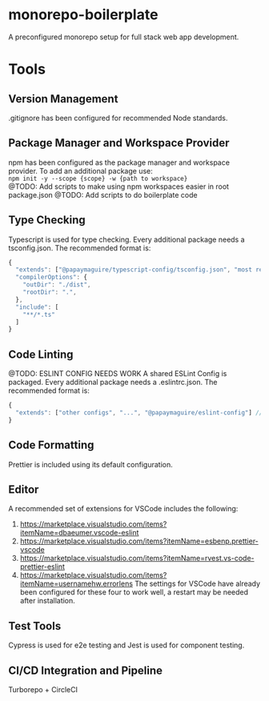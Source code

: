 # monorepo-boilerplate
A preconfigured monorepo setup for full stack web app development.

# Tools
## Version Management
.gitignore has been configured for recommended Node standards.
## Package Manager and Workspace Provider
npm has been configured as the package manager and workspace provider. To add an additional package use: <br>
```npm init -y --scope {scope} -w {path to workspace}```
<br>
@TODO: Add scripts to make using npm workspaces easier in root package.json
@TODO: Add scripts to do boilerplate code
## Type Checking
Typescript is used for type checking. Every additional package needs a tsconfig.json. The recommended format is:
```javascript
{
  "extends": ["@papaymaguire/typescript-config/tsconfig.json", "most relevant tsconfig.json from https://github.com/tsconfig/bases"],
  "compilerOptions": {
    "outDir": "./dist",
    "rootDir": ".",
  },
  "include": [
    "**/*.ts"
  ]
}
```
## Code Linting
@TODO: ESLINT CONFIG NEEDS WORK
A shared ESLint Config is packaged. Every additional package needs a .eslintrc.json. The recommended format is:
```javascript
{
  "extends": ["other configs", "...", "@papaymaguire/eslint-config"] //must be last so all conflicting prettier settings are turned off
}

```
## Code Formatting
Prettier is included using its default configuration. 
## Editor
A recommended set of extensions for VSCode includes the following:
1. https://marketplace.visualstudio.com/items?itemName=dbaeumer.vscode-eslint
2. https://marketplace.visualstudio.com/items?itemName=esbenp.prettier-vscode
3. https://marketplace.visualstudio.com/items?itemName=rvest.vs-code-prettier-eslint
4. https://marketplace.visualstudio.com/items?itemName=usernamehw.errorlens
The settings for VSCode have already been configured for these four to work well, a restart may be needed after installation.
## Test Tools
Cypress is used for e2e testing and Jest is used for component testing.
## CI/CD Integration and Pipeline
Turborepo + CircleCI
